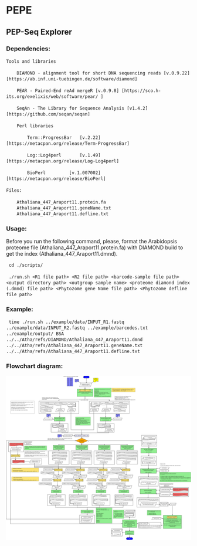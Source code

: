 # PEPE

## PEP-Seq Explorer

### Dependencies:

	Tools and libraries

		DIAMOND - alignment tool for short DNA sequencing reads [v.0.9.22] [https://ab.inf.uni-tuebingen.de/software/diamond]

		PEAR - Paired-End reAd mergeR [v.0.9.8] [https://sco.h-its.org/exelixis/web/software/pear/ ]

		SeqAn - The Library for Sequence Analysis [v1.4.2] [https://github.com/seqan/seqan]

		Perl libraries

			Term::ProgressBar	[v.2.22] [https://metacpan.org/release/Term-ProgressBar]

			Log::Log4perl		[v.1.49] [https://metacpan.org/release/Log-Log4perl]

			BioPerl			[v.1.007002] [https://metacpan.org/release/BioPerl]

	Files:
	
		Athaliana_447_Araport11.protein.fa
		Athaliana_447_Araport11.geneName.txt
		Athaliana_447_Araport11.defline.txt
	

### Usage:

 Before you run the following command, please, format the Arabidopsis proteome file (Athaliana_447_Araport11.protein.fa) with DIAMOND build to
get the index (Athaliana_447_Araport11.dmnd).

```
 cd ./scripts/

 ./run.sh <R1 file path> <R2 file path> <barcode-sample file path> <output directory path> <outgroup sample name> <proteome diamond index (.dmnd) file path> <Phytozome gene Name file path> <Phytozome defline file path>
```

### Example:

```
 time ./run.sh ../example/data/INPUT_R1.fastq ../example/data/INPUT_R2.fastq ../example/barcodes.txt ../example/output/ BSA ../../Atha/refs/DIAMOND/Athaliana_447_Araport11.dmnd ../../Atha/refs/Athaliana_447_Araport11.geneName.txt ../../Atha/refs/Athaliana_447_Araport11.defline.txt
```

### Flowchart diagram:

![Flowchart diagram](https://raw.githubusercontent.com/bioinfo-fcav/PEPE/master/DiagramPEP-Seq-v4.png)


